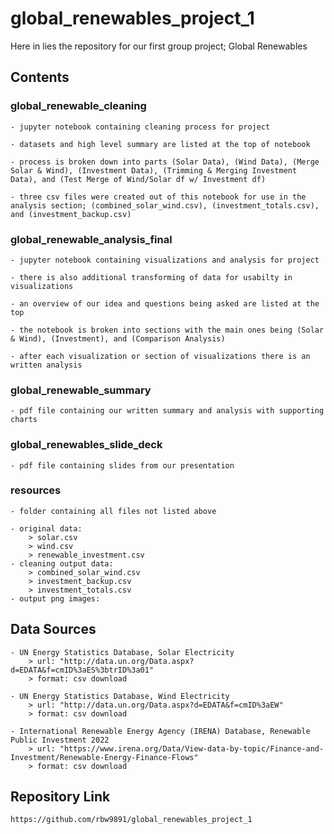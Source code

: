 # global_renewables_project_1

Here in lies the repository for our first group project; Global Renewables

## Contents

### global_renewable_cleaning

    - jupyter notebook containing cleaning process for project

    - datasets and high level summary are listed at the top of notebook

    - process is broken down into parts (Solar Data), (Wind Data), (Merge Solar & Wind), (Investment Data), (Trimming & Merging Investment Data), and (Test Merge of Wind/Solar df w/ Investment df)

    - three csv files were created out of this notebook for use in the analysis section; (combined_solar_wind.csv), (investment_totals.csv), and (investment_backup.csv)  

### global_renewable_analysis_final

    - jupyter notebook containing visualizations and analysis for project

    - there is also additional transforming of data for usabilty in visualizations

    - an overview of our idea and questions being asked are listed at the top

    - the notebook is broken into sections with the main ones being (Solar & Wind), (Investment), and (Comparison Analysis)

    - after each visualization or section of visualizations there is an written analysis

### global_renewable_summary

    - pdf file containing our written summary and analysis with supporting charts

### global_renewables_slide_deck

    - pdf file containing slides from our presentation

### resources

    - folder containing all files not listed above

    - original data:
        > solar.csv
        > wind.csv
        > renewable_investment.csv
    - cleaning output data:
        > combined_solar_wind.csv
        > investment_backup.csv
        > investment_totals.csv
    - output png images:

## Data Sources

    - UN Energy Statistics Database, Solar Electricity
        > url: "http://data.un.org/Data.aspx?d=EDATA&f=cmID%3aES%3btrID%3a01"
        > format: csv download

    - UN Energy Statistics Database, Wind Electricity
        > url: "http://data.un.org/Data.aspx?d=EDATA&f=cmID%3aEW"
        > format: csv download

    - International Renewable Energy Agency (IRENA) Database, Renewable Public Investment 2022
        > url: "https://www.irena.org/Data/View-data-by-topic/Finance-and-Investment/Renewable-Energy-Finance-Flows"
        > format: csv download

## Repository Link

    https://github.com/rbw9891/global_renewables_project_1
